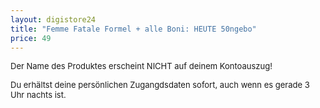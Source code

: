 ```yaml
---
layout: digistore24
title: "Femme Fatale Formel + alle Boni: HEUTE 50ngebo"
price: 49
---
```

<p><span style="font-size:small;">Der Name des Produktes erscheint NICHT auf deinem Kontoauszug!</span></p>
<p><span style="font-size:small;">Du erh&#xE4;ltst deine pers&#xF6;nlichen Zugangdsdaten sofort, auch wenn es gerade 3 Uhr nachts ist.</span></p>